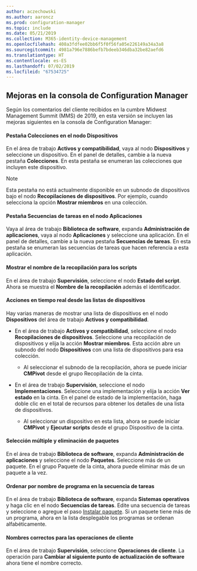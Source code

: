 ```yaml
---
author: aczechowski
ms.author: aaroncz
ms.prod: configuration-manager
ms.topic: include
ms.date: 05/21/2019
ms.collection: M365-identity-device-management
ms.openlocfilehash: 408a3fdfee02bb6f5f0f56fa05e226149a34a3a8
ms.sourcegitcommit: 4981a796e7886befb7bdeeb346dba32be82aefd6
ms.translationtype: HT
ms.contentlocale: es-ES
ms.lasthandoff: 07/02/2019
ms.locfileid: "67534725"
---
```

## <a name="bkmk_console"></a> Mejoras en la consola de Configuration Manager

<!--4616810-->

Según los comentarios del cliente recibidos en la cumbre Midwest Management Summit (MMS) de 2019, en esta versión se incluyen las mejoras siguientes en la consola de Configuration Manager:

#### <a name="collections-tab-in-devices-node"></a>Pestaña Colecciones en el nodo Dispositivos

En el área de trabajo **Activos y compatibilidad**, vaya al nodo **Dispositivos** y seleccione un dispositivo. En el panel de detalles, cambie a la nueva pestaña **Colecciones**. En esta pestaña se enumeran las colecciones que incluyen este dispositivo.

> [!Note]  
> Esta pestaña no está actualmente disponible en un subnodo de dispositivos bajo el nodo **Recopilaciones de dispositivos**. Por ejemplo, cuando selecciona la opción **Mostrar miembros** en una colección.

#### <a name="task-sequences-tab-in-applications-node"></a>Pestaña Secuencias de tareas en el nodo Aplicaciones

Vaya al área de trabajo **Biblioteca de software**, expanda **Administración de aplicaciones**, vaya al nodo **Aplicaciones** y seleccione una aplicación. En el panel de detalles, cambie a la nueva pestaña **Secuencias de tareas**. En esta pestaña se enumeran las secuencias de tareas que hacen referencia a esta aplicación.

#### <a name="show-collection-name-for-scripts"></a>Mostrar el nombre de la recopilación para los scripts

En el área de trabajo **Supervisión**, seleccione el nodo **Estado del script**. Ahora se muestra el **Nombre de la recopilación** además el identificador.

#### <a name="real-time-actions-from-device-lists"></a>Acciones en tiempo real desde las listas de dispositivos

Hay varias maneras de mostrar una lista de dispositivos en el nodo **Dispositivos** del área de trabajo **Activos y compatibilidad**.

- En el área de trabajo **Activos y compatibilidad**, seleccione el nodo **Recopilaciones de dispositivos**. Seleccione una recopilación de dispositivos y elija la acción **Mostrar miembros**. Esta acción abre un subnodo del nodo **Dispositivos** con una lista de dispositivos para esa colección.  

    - Al seleccionar el subnodo de la recopilación, ahora se puede iniciar **CMPivot** desde el grupo Recopilación de la cinta.  

- En el área de trabajo **Supervisión**, seleccione el nodo **Implementaciones**. Seleccione una implementación y elija la acción **Ver estado** en la cinta. En el panel de estado de la implementación, haga doble clic en el total de recursos para obtener los detalles de una lista de dispositivos.  

    - Al seleccionar un dispositivo en esta lista, ahora se puede iniciar **CMPivot** y **Ejecutar scripts** desde el grupo Dispositivo de la cinta.  

#### <a name="multiselect-and-delete-packages"></a>Selección múltiple y eliminación de paquetes

En el área de trabajo **Biblioteca de software**, expanda **Administración de aplicaciones** y seleccione el nodo **Paquetes**. Seleccione más de un paquete. En el grupo Paquete de la cinta, ahora puede eliminar más de un paquete a la vez.

#### <a name="order-by-program-name-in-task-sequence"></a>Ordenar por nombre de programa en la secuencia de tareas

En el área de trabajo **Biblioteca de software**, expanda **Sistemas operativos** y haga clic en el nodo **Secuencias de tareas**. Edite una secuencia de tareas y seleccione o agregue el paso [Instalar paquete](/sccm/osd/understand/task-sequence-steps#BKMK_InstallPackage). Si un paquete tiene más de un programa, ahora en la lista desplegable los programas se ordenan alfabéticamente.

#### <a name="correct-names-for-client-operations"></a>Nombres correctos para las operaciones de cliente

En el área de trabajo **Supervisión**, seleccione **Operaciones de cliente**. La operación para **Cambiar al siguiente punto de actualización de software** ahora tiene el nombre correcto.
